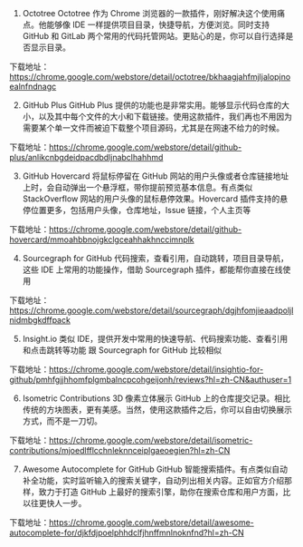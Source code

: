 1. Octotree
Octotree 作为 Chrome 浏览器的一款插件，刚好解决这个使用痛点。他能够像 IDE 一样提供项目目录，快捷导航，方便浏览。同时支持 GitHub 和 GitLab 两个常用的代码托管网站。更贴心的是，你可以自行选择是否显示目录。

下载地址：https://chrome.google.com/webstore/detail/octotree/bkhaagjahfmjljalopjnoealnfndnagc

2. GitHub Plus
GitHub Plus 提供的功能也是非常实用。能够显示代码仓库的大小，以及其中每个文件的大小和下载链接。使用这款插件，我们再也不用因为需要某个单一文件而被迫下载整个项目源码，尤其是在网速不给力的时候。

下载地址：https://chrome.google.com/webstore/detail/github-plus/anlikcnbgdeidpacdbdljnabclhahhmd

3. GitHub Hovercard
将鼠标停留在 GitHub 网站的用户头像或者仓库链接地址上时，会自动弹出一个悬浮框，带你提前预览基本信息。有点类似 StackOverflow 网站的用户头像的鼠标悬停效果。Hovercard 插件支持的悬停位置更多，包括用户头像，仓库地址，Issue 链接，个人主页等

下载地址：https://chrome.google.com/webstore/detail/github-hovercard/mmoahbbnojgkclgceahhakhnccimnplk

4. Sourcegraph for GitHub
代码搜索，查看引用，自动跳转，项目目录导航，这些 IDE 上常用的功能操作，借助 Sourcegraph 插件，都能帮你直接在线使用

下载地址：https://chrome.google.com/webstore/detail/sourcegraph/dgjhfomjieaadpoljlnidmbgkdffpack

5. Insight.io 
类似 IDE，提供开发中常用的快速导航、代码搜索功能、查看引用和点击跳转等功能
跟 Sourcegraph for GitHub 比较相似

下载地址：https://chrome.google.com/webstore/detail/insightio-for-github/pmhfgjjhhomfplgmbalncpcohgeijonh/reviews?hl=zh-CN&authuser=1

6. Isometric Contributions
3D 像素立体展示 GitHub 上的仓库提交记录。相比传统的方块图表，更有美感。当然，使用这款插件之后，你可以自由切换展示方式，而不是一刀切。

下载地址：https://chrome.google.com/webstore/detail/isometric-contributions/mjoedlfflcchnleknnceiplgaeoegien?hl=zh-CN

7. Awesome Autocomplete for GitHub
GitHub 智能搜索插件。有点类似自动补全功能，实时监听输入的搜索关键字，自动列出相关内容。正如官方介绍那样，致力于打造 GitHub 上最好的搜索引擎，助你在搜索仓库和用户方面，比以往更快人一步。

下载地址：https://chrome.google.com/webstore/detail/awesome-autocomplete-for/djkfdjpoelphhdclfjhnffmnlnoknfnd?hl=zh-CN
